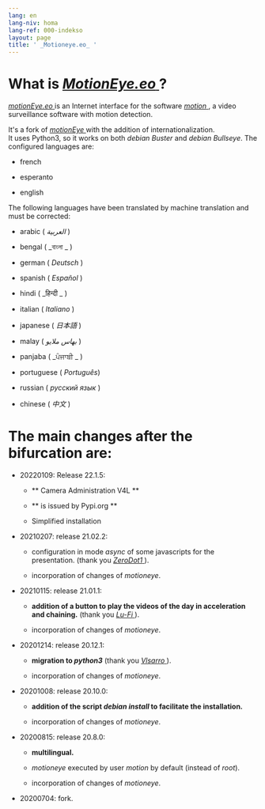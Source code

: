 ```yaml
---
lang: en
lang-niv: homa
lang-ref: 000-indekso
layout: page
title: ' _Motioneye.eo_ '
---
```

# What is [ _MotionEye.eo_ ](https://github.com/jmichault/motioneye.eo) ?

[ _motionEye.eo_ ](https://github.com/jmichault/motioneye.eo) is an Internet interface for the software [ _motion_ ](https://motion-project.github.io/), a video surveillance software with motion detection.

It's a fork of [ _motionEye_ ](https://github.com/ccrisan/motioneye) with the addition of internationalization.  
 It uses Python3, so it works on both _debian Buster_ and _debian Bullseye_. 
The configured languages are:   

* french  


* esperanto  


* english  



The following languages ​​have been translated by machine translation and must be corrected:

* arabic ( _العربية_ )


* bengal ( _বাংলা _ )

  

* german ( _Deutsch_ )


* spanish ( _Español_ )


* hindi ( _हिन्दी _ )

  

* italian ( _Italiano_ )


* japanese ( _日本語_ )


* malay ( _بهاس ملايو_ )


* panjaba ( _ਪੰਜਾਬੀ _ )

  

* portuguese ( _Português_)


* russian ( _русский язык_ )


* chinese ( _中文_ )




# The main changes after the bifurcation are:

* 20220109: Release 22.1.5:  


  * ** Camera Administration V4L **  


  * ** is issued by Pypi.org **  


  * Simplified installation  


* 20210207: release 21.02.2:


  * configuration in mode _async_ of some javascripts for the presentation. (thank you [ _ZeroDot1_ ]( https://github.com/ZeroDot1 ) ).


  * incorporation of changes of _motioneye_.


* 20210115: release 21.01.1:


  * **addition of a button to play the videos of the day in acceleration and chaining.** (thank you [ _Lu-Fi_ ](https://github.com/Lu-Fi) ).


  * incorporation of changes of _motioneye_.


* 20201214: release 20.12.1:


  * **migration to _python3_** (thank you [ _Vlsarro_ ](https://github.com/Vlsarro) ).


  * incorporation of changes of _motioneye_.


* 20201008: release 20.10.0:


  * **addition of the script _debian install_ to facilitate the installation.**


  * incorporation of changes of _motioneye_.


* 20200815: release 20.8.0:


  * **multilingual.**


  * _motioneye_ executed by user _motion_ by default (instead of _root_).


  * incorporation of changes of _motioneye_.


* 20200704: fork.



